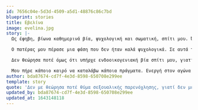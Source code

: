 ```yaml
---
id: 7656c04e-5d3d-4509-a5d1-48876c86c7bd
blueprint: stories
title: Εβελίνα
image: evelina.jpg
story: |-
  Ως έφηβη, βίωνα καθημερινά βία, ψυχολογική και σωματική, σπίτι μου. Όπως ισχυριζόταν ο μεγάλος μου αδερφός, από τον οποίο προκαλούνταν και τα περισσότερα επεισόδια “όπου δεν επικρατεί η λογική, επικρατεί το δίκαιο του δυνατού.” Όταν νευρίαζε μας έσπρωχνε πάνω στις πόρτες, μας γυρνούσε τα χέρια, μας τράβαγε τα μαλλιά και μας απειλούσε κολλώντας τη μούρη του στη δική μας. Η μάνα μου τον δικαιολογούσε και έριχνε συνήθως σε εμένα την ευθύνη, ότι εγώ το προκάλεσα και οφείλω να ζητήσω συγγνώμη. Μου πήρε χρόνο να καταλάβω ότι η βία στο σπίτι δεν ήταν δική μου ευθύνη. 

  Ο πατέρας μου πέρασε μια φάση που δεν ήταν καλά ψυχολογικά. Σε αυτά τα χρόνια γινόταν και εκείνος βίαιος απέναντί μας. Δεν μπορούσε να μας χειριστεί όταν ήμασταν ανυπάκουοι. Θυμάμαι χαρακτηριστικά μια μέρα που του αντιμίλησα όταν μου είπε να πλύνω τα πιάτα, και εκείνος με υποχρέωσε να πέσω στα τέσσερα σαν τμωρία και να μπουσουλάω, με την απειλή ότι αν σηκωθώ θα με σπάσει στο ξύλο. Φράσεις που μου ξεστόμιζε συχνά ήταν κάποιες όπως “δεν είσαι τίποτα παρά η κλανιά μου” ή “μια ροχάλα είσαι” ή “αυτό είσαι, χαλία να σε πατάω”.

  Δεν θεώρησα ποτέ όμως ότι υπήρχε ενδοοικογενιακή βία σπίτι μου, γιατί δεν είναι δα και ότι έβγαινα με μαυρισμένο μάτι ή σπασμένα πλευρά. Όπως και δεν με θεώρησα ποτέ θύμα σεξουαλικής παρενόχλησης, γιατί δεν με βίασε κι όλας ο συνεργάτης/φίλος μου. Απλά με πήγε σε ένα απομονωμένο μέρος, μου άνοιξε με το ζόρι τα πόδια και με καβάλησε, ενώ εγώ του έλεγα όχι. Σταμάτησε κάποια στιγμή όμως. Αρά θεωρούσα, αυτό δεν γίνεται να είναι παρενόχληση.

  Μου πήρε κάποιο καιρό να καταλάβω κάποια πράγματα. Ενεργή στον αγώνα κατά της έμφυλης βίας δεν ξέρω κατά πόσο είμαι. Παλεύω ακόμα με ενοχές και αμφιβολίες. Χαίρομαι όμως για την όλο και μαζικότερη κινητοποίηση και παίρνω δύναμη από αυτήν να ερμηνεύσω τα βιώματά μου και να συμπαραστέκομαι σε άλλες συμπάσχουσες γυναίκες.
author: bda87674-cd7f-4e3d-8598-650708e299ee
template: story
quote: 'Δεν με θεώρησα ποτέ θύμα σεξουαλικής παρενόχλησης, γιατί δεν με βίασε κι όλας ο συνεργάτης/φίλος μου. Απλά με πήγε σε ένα απομονωμένο μέρος, μου άνοιξε με το ζόρι τα πόδια και με καβάλησε, ενώ εγώ του έλεγα όχι. Σταμάτησε κάποια στιγμή όμως. Αρά θεωρούσα, αυτό δεν γίνεται να είναι παρενόχληση.'
updated_by: bda87674-cd7f-4e3d-8598-650708e299ee
updated_at: 1643148118
---
```

